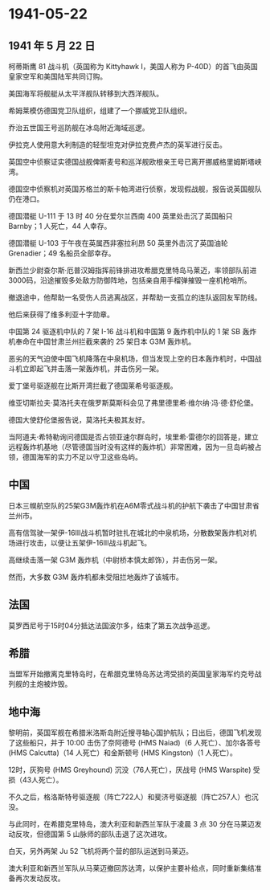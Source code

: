 # 1941-05-22

## 1941 年 5 月 22 日

柯蒂斯鹰 81 战斗机（英国称为 Kittyhawk I，美国人称为
P-40D）的首飞由英国皇家空军和美国陆军共同订购。

美国海军将舰艇从太平洋舰队转移到大西洋舰队。

希姆莱模仿德国党卫队组织，组建了一个挪威党卫队组织。

乔治五世国王号巡防舰在冰岛附近海域巡逻。

伊拉克人使用意大利制造的轻型坦克对伊拉克费卢杰的英军进行反击。

英国空中侦察证实德国战舰俾斯麦号和巡洋舰欧根亲王号已离开挪威格里姆斯塔峡湾。

德国空中侦察机对英国苏格兰的斯卡帕湾进行侦察，发现假战舰，报告说英国舰队仍在港口。

德国潜艇 U-111 于 13 时 40 分在爱尔兰西南 400 英里处击沉了英国船只
Barnby；1 人死亡，44 人幸存。

德国潜艇 U-103 于午夜在英属西非塞拉利昂 50 英里外击沉了英国油轮
Grenadier；49 名船员全部幸存。

新西兰少尉查尔斯·厄普汉姆指挥前锋排进攻希腊克里特岛马莱迈，率领部队前进3000码，沿途摧毁多处敌方防御阵地，包括亲自用手榴弹摧毁一座机枪哨所。

撤退途中，他帮助一名受伤人员逃离战区，并帮助一支孤立的连队返回友军防线。

他后来获得了维多利亚十字勋章。

中国第 24 驱逐机中队的 7 架 I-16 战斗机和中国第 9 轰炸机中队的 1 架 SB
轰炸机奉命在中国甘肃兰州拦截来袭的 25 架日本 G3M 轰炸机。

恶劣的天气迫使中国飞机降落在中泉机场，但当发现上空的日本轰炸机时，中国战斗机立即起飞并击落一架轰炸机，并击伤另一架。

爱丁堡号驱逐舰在比斯开湾拦截了德国莱希号驱逐舰。

维亚切斯拉夫·莫洛托夫在俄罗斯莫斯科会见了弗里德里希·维尔纳·冯·德·舒伦堡。

德国大使舒伦堡报告说，莫洛托夫极其友好。

当阿道夫·希特勒询问德国是否占领亚速尔群岛时，埃里希·雷德尔的回答是，建立远程轰炸机基地（尽管德国当时没有这样的轰炸机）非常困难，因为一旦岛屿被占领，德国海军的实力不足以守卫这些岛屿。

## 中国

日本三幌航空队的25架G3M轰炸机在A6M零式战斗机的护航下袭击了中国甘肃省兰州市。

高有信驾驶一架伊-16III战斗机暂时驻扎在城北的中泉机场，分散数架轰炸机对机场进行攻击，以便让五架伊-16III战斗机起飞。

高继续击落一架 G3M 轰炸机（中尉桥本慎太郎饰），并击伤另一架。

然而，大多数 G3M 轰炸机都未受阻拦地轰炸了该城市。

## 法国

莫罗西尼号于15时04分抵达法国波尔多，结束了第五次战争巡逻。

## 希腊

当盟军开始撤离克里特岛时，在希腊克里特岛苏达湾受损的英国皇家海军约克号战列舰的主炮被炸毁。

## 地中海

黎明前，英国军舰在希腊米洛斯岛附近搜寻轴心国护航队；日出后，德国飞机发现了这些船只，并于
10:00 击伤了奈阿德号 (HMS Naiad)（6 人死亡）、加尔各答号 (HMS
Calcutta)（14 人死亡）和金斯顿号 (HMS Kingston)（1 人死亡）。

12时，灰狗号 (HMS Greyhound) 沉没（76人死亡），厌战号 (HMS Warspite)
受损（43人死亡）。

不久之后，格洛斯特号驱逐舰（阵亡722人）和斐济号驱逐舰（阵亡257人）也沉没。

与此同时，在希腊克里特岛，澳大利亚和新西兰军队于凌晨 3 点 30
分在马莱迈发动反攻，但德国第 5 山脉师的部队击退了这次进攻。

白天，另外两架 Ju 52 飞机将两个营的部队运送到马莱迈。

澳大利亚和新西兰军队从马莱迈撤回苏达湾，以保护主要补给点，同时重新集结准备再次发动反攻。

